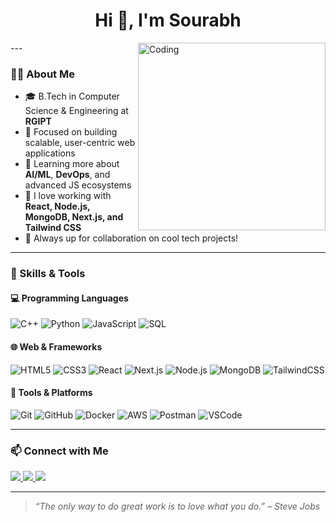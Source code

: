 <h1 align="center">Hi 👋, I'm Sourabh</h1>
<!-- <h3 align="center">🚀 Computer Science Undergrad | 💻 Full-Stack MERN Developer | 🌐 Passionate about Web Tech & Open Source</h3>
 -->
---

<img align="right" alt="Coding" width="300" src="https://cdn.dribbble.com/users/1059583/screenshots/4171367/coding-freak.gif" />

### 👨‍🎓 About Me
- 🎓 B.Tech in Computer Science & Engineering at **RGIPT**
- 🧠 Focused on building scalable, user-centric web applications
- 🌱 Learning more about **AI/ML**, **DevOps**, and advanced JS ecosystems
- 💬 I love working with **React, Node.js, MongoDB, Next.js, and Tailwind CSS**
- 🤝 Always up for collaboration on cool tech projects!

---

### 🧠 Skills & Tools

#### 💻 Programming Languages  
![C++](https://img.shields.io/badge/C++-00599C?style=flat&logo=cplusplus&logoColor=white)
![Python](https://img.shields.io/badge/Python-3776AB?style=flat&logo=python&logoColor=white)
![JavaScript](https://img.shields.io/badge/JavaScript-F7DF1E?style=flat&logo=javascript&logoColor=black)
![SQL](https://img.shields.io/badge/SQL-4479A1?style=flat&logo=postgresql&logoColor=white)

#### 🌐 Web & Frameworks  
![HTML5](https://img.shields.io/badge/HTML5-E34F26?style=flat&logo=html5&logoColor=white)
![CSS3](https://img.shields.io/badge/CSS3-1572B6?style=flat&logo=css3&logoColor=white)
![React](https://img.shields.io/badge/React-20232A?style=flat&logo=react&logoColor=61DAFB)
![Next.js](https://img.shields.io/badge/Next.js-000000?style=flat&logo=nextdotjs&logoColor=white)
![Node.js](https://img.shields.io/badge/Node.js-339933?style=flat&logo=node.js&logoColor=white)
![MongoDB](https://img.shields.io/badge/MongoDB-4EA94B?style=flat&logo=mongodb&logoColor=white)
![TailwindCSS](https://img.shields.io/badge/Tailwind_CSS-38B2AC?style=flat&logo=tailwind-css&logoColor=white)

#### 🧰 Tools & Platforms  
![Git](https://img.shields.io/badge/Git-F05032?style=flat&logo=git&logoColor=white)
![GitHub](https://img.shields.io/badge/GitHub-181717?style=flat&logo=github&logoColor=white)
![Docker](https://img.shields.io/badge/Docker-2496ED?style=flat&logo=docker&logoColor=white)
![AWS](https://img.shields.io/badge/AWS-232F3E?style=flat&logo=amazon-aws&logoColor=white)
![Postman](https://img.shields.io/badge/Postman-FF6C37?style=flat&logo=postman&logoColor=white)
![VSCode](https://img.shields.io/badge/VS_Code-007ACC?style=flat&logo=visual-studio-code&logoColor=white)

---

### 📫 Connect with Me  
<p align="left">
  <a href="https://www.linkedin.com/in/sourabh-dharra-707294288/" target="_blank">
    <img src="https://img.shields.io/badge/-LinkedIn-0A66C2?style=flat&logo=linkedin&logoColor=white"/>
  </a>
  <a href="https://github.com/SOURABH-05" target="_blank">
    <img src="https://img.shields.io/badge/-GitHub-181717?style=flat&logo=github&logoColor=white"/>
  </a>
  <a href="mailto:s2447491@gmail.com" target="_blank">
    <img src="https://img.shields.io/badge/-Email-D14836?style=flat&logo=gmail&logoColor=white"/>
  </a>
</p>

---

> _“The only way to do great work is to love what you do.” – Steve Jobs_

